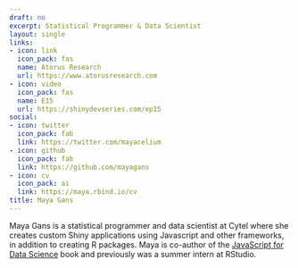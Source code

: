```yaml
---
draft: no
excerpt: Statistical Programmer & Data Scientist
layout: single
links:
- icon: link
  icon_pack: fas
  name: Atorus Research
  url: https://www.atorusresearch.com
- icon: video
  icon_pack: fas
  name: E15
  url: https://shinydevseries.com/ep15
social:
- icon: twitter
  icon_pack: fab
  link: https://twitter.com/mayacelium
- icon: github
  icon_pack: fab
  link: https://github.com/mayagans
- icon: cv
  icon_pack: ai
  link: https://maya.rbind.io/cv
title: Maya Gans
---
```


Maya Gans is a statistical programmer and data scientist at Cytel where she creates custom Shiny applications using Javascript and other frameworks, in addition to creating R packages.  Maya is co-author of the [JavaScript for Data Science](https://js4ds.org) book and previously was a summer intern at RStudio.
